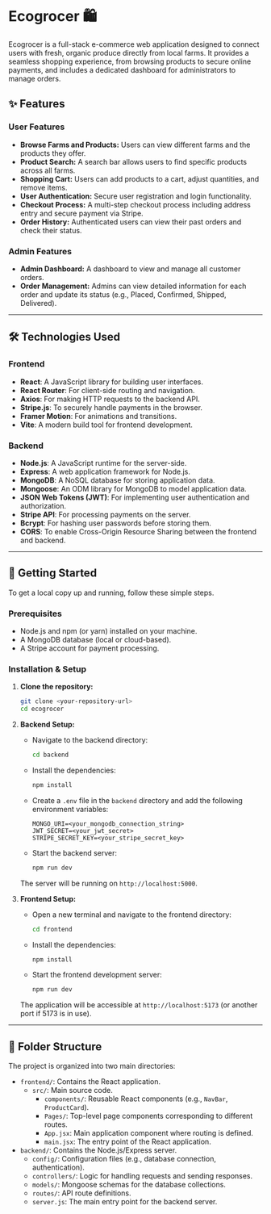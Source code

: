 # Ecogrocer 🛍️

Ecogrocer is a full-stack e-commerce web application designed to connect users with fresh, organic produce directly from local farms. It provides a seamless shopping experience, from browsing products to secure online payments, and includes a dedicated dashboard for administrators to manage orders.

## ✨ Features

### User Features
* **Browse Farms and Products:** Users can view different farms and the products they offer.
* **Product Search:** A search bar allows users to find specific products across all farms.
* **Shopping Cart:** Users can add products to a cart, adjust quantities, and remove items.
* **User Authentication:** Secure user registration and login functionality.
* **Checkout Process:** A multi-step checkout process including address entry and secure payment via Stripe.
* **Order History:** Authenticated users can view their past orders and check their status.

### Admin Features
* **Admin Dashboard:** A dashboard to view and manage all customer orders.
* **Order Management:** Admins can view detailed information for each order and update its status (e.g., Placed, Confirmed, Shipped, Delivered).

---

## 🛠️ Technologies Used

### Frontend
* **React**: A JavaScript library for building user interfaces.
* **React Router**: For client-side routing and navigation.
* **Axios**: For making HTTP requests to the backend API.
* **Stripe.js**: To securely handle payments in the browser.
* **Framer Motion**: For animations and transitions.
* **Vite**: A modern build tool for frontend development.

### Backend
* **Node.js**: A JavaScript runtime for the server-side.
* **Express**: A web application framework for Node.js.
* **MongoDB**: A NoSQL database for storing application data.
* **Mongoose**: An ODM library for MongoDB to model application data.
* **JSON Web Tokens (JWT)**: For implementing user authentication and authorization.
* **Stripe API**: For processing payments on the server.
* **Bcrypt**: For hashing user passwords before storing them.
* **CORS**: To enable Cross-Origin Resource Sharing between the frontend and backend.

---

## 🚀 Getting Started

To get a local copy up and running, follow these simple steps.

### Prerequisites

* Node.js and npm (or yarn) installed on your machine.
* A MongoDB database (local or cloud-based).
* A Stripe account for payment processing.

### Installation & Setup

1.  **Clone the repository:**
    ```sh
    git clone <your-repository-url>
    cd ecogrocer
    ```

2.  **Backend Setup:**
    * Navigate to the backend directory:
        ```sh
        cd backend
        ```
    * Install the dependencies:
        ```sh
        npm install
        ```
    * Create a `.env` file in the `backend` directory and add the following environment variables:
        ```
        MONGO_URI=<your_mongodb_connection_string>
        JWT_SECRET=<your_jwt_secret>
        STRIPE_SECRET_KEY=<your_stripe_secret_key>
        ```
    * Start the backend server:
        ```sh
        npm run dev
        ```
    The server will be running on `http://localhost:5000`.

3.  **Frontend Setup:**
    * Open a new terminal and navigate to the frontend directory:
        ```sh
        cd frontend
        ```
    * Install the dependencies:
        ```sh
        npm install
        ```
    * Start the frontend development server:
        ```sh
        npm run dev
        ```
    The application will be accessible at `http://localhost:5173` (or another port if 5173 is in use).

---

## 📂 Folder Structure

The project is organized into two main directories:

* `frontend/`: Contains the React application.
    * `src/`: Main source code.
        * `components/`: Reusable React components (e.g., `NavBar`, `ProductCard`).
        * `Pages/`: Top-level page components corresponding to different routes.
        * `App.jsx`: Main application component where routing is defined.
        * `main.jsx`: The entry point of the React application.
* `backend/`: Contains the Node.js/Express server.
    * `config/`: Configuration files (e.g., database connection, authentication).
    * `controllers/`: Logic for handling requests and sending responses.
    * `models/`: Mongoose schemas for the database collections.
    * `routes/`: API route definitions.
    * `server.js`: The main entry point for the backend server.